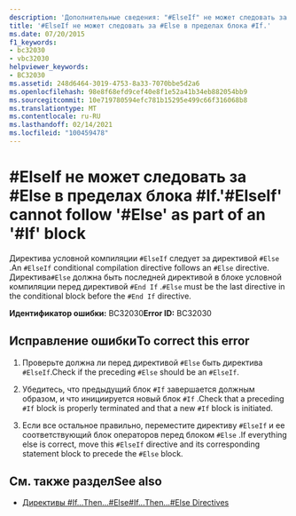 ```yaml
---
description: 'Дополнительные сведения: "#ElseIf" не может следовать за "#Else" как часть блока "#If"'
title: '#ElseIf не может следовать за #Else в пределах блока #If.'
ms.date: 07/20/2015
f1_keywords:
- bc32030
- vbc32030
helpviewer_keywords:
- BC32030
ms.assetid: 248d6464-3019-4753-8a33-7070bbe5d2a6
ms.openlocfilehash: 98e8f68efd9cef40e8f1e52a41b34eb882054bb9
ms.sourcegitcommit: 10e719780594efc781b15295e499c66f316068b8
ms.translationtype: MT
ms.contentlocale: ru-RU
ms.lasthandoff: 02/14/2021
ms.locfileid: "100459478"
---
```

# <a name="elseif-cannot-follow-else-as-part-of-an-if-block"></a><span data-ttu-id="7f011-103">#ElseIf не может следовать за #Else в пределах блока #If.</span><span class="sxs-lookup"><span data-stu-id="7f011-103">'#ElseIf' cannot follow '#Else' as part of an '#If' block</span></span>

<span data-ttu-id="7f011-104">Директива условной компиляции `#ElseIf` следует за директивой `#Else` .</span><span class="sxs-lookup"><span data-stu-id="7f011-104">An `#ElseIf` conditional compilation directive follows an `#Else` directive.</span></span> <span data-ttu-id="7f011-105">Директива`#Else` должна быть последней директивой в блоке условной компиляции перед директивой `#End If` .</span><span class="sxs-lookup"><span data-stu-id="7f011-105">`#Else` must be the last directive in the conditional block before the `#End If` directive.</span></span>  
  
 <span data-ttu-id="7f011-106">**Идентификатор ошибки:** BC32030</span><span class="sxs-lookup"><span data-stu-id="7f011-106">**Error ID:** BC32030</span></span>  
  
## <a name="to-correct-this-error"></a><span data-ttu-id="7f011-107">Исправление ошибки</span><span class="sxs-lookup"><span data-stu-id="7f011-107">To correct this error</span></span>  
  
1. <span data-ttu-id="7f011-108">Проверьте должна ли перед директивой `#Else` быть директива `#ElseIf`.</span><span class="sxs-lookup"><span data-stu-id="7f011-108">Check if the preceding `#Else` should be an `#ElseIf`.</span></span>  
  
2. <span data-ttu-id="7f011-109">Убедитесь, что предыдущий блок `#If` завершается должным образом, и что инициируется новый блок `#If` .</span><span class="sxs-lookup"><span data-stu-id="7f011-109">Check that a preceding `#If` block is properly terminated and that a new `#If` block is initiated.</span></span>  
  
3. <span data-ttu-id="7f011-110">Если все остальное правильно, переместите директиву `#ElseIf` и ее соответствующий блок операторов перед блоком `#Else` .</span><span class="sxs-lookup"><span data-stu-id="7f011-110">If everything else is correct, move this `#ElseIf` directive and its corresponding statement block to precede the `#Else` block.</span></span>  
  
## <a name="see-also"></a><span data-ttu-id="7f011-111">См. также раздел</span><span class="sxs-lookup"><span data-stu-id="7f011-111">See also</span></span>

- [<span data-ttu-id="7f011-112">Директивы #If...Then...#Else</span><span class="sxs-lookup"><span data-stu-id="7f011-112">#If...Then...#Else Directives</span></span>](../language-reference/directives/if-then-else-directives.md)

